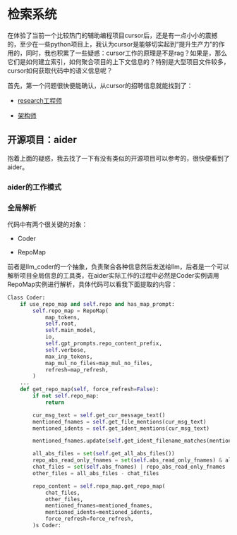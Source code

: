 # 检索系统

在体验了当前一个比较热门的辅助编程项目cursor后，还是有一点小小的震撼的，至少在一些python项目上，我认为cursor是能够切实起到“提升生产力”的作用的，同时，我也积累了一些疑惑：cursor工作的原理是不是rag？如果是，那么它们是如何建立索引，如何聚合项目的上下文信息的？特别是大型项目文件较多，cursor如何获取代码中的语义信息呢？

首先，第一个问题很快便能确认，从cursor的招聘信息就能找到了：

* [research工程师](https://anysphere.inc/careers/researcher)

* [架构师](https://anysphere.inc/careers/infrastructure_engineer)

## 开源项目：aider

抱着上面的疑惑，我去找了一下有没有类似的开源项目可以参考的，很快便看到了aider。

### aider的工作模式

### 全局解析

代码中有两个很关键的对象：

* Coder

* RepoMap

前者是llm_coder的一个抽象，负责聚合各种信息然后发送给llm，后者是一个可以解析项目全局信息的工具类，在aider实际工作的过程中必然是Coder实例调用RepoMap实例进行解析，具体代码可以看我下面提取的内容：

```python
Class Coder:
    if use_repo_map and self.repo and has_map_prompt:
        self.repo_map = RepoMap(
            map_tokens,
            self.root,
            self.main_model,
            io,
            self.gpt_prompts.repo_content_prefix,
            self.verbose,
            max_inp_tokens,
            map_mul_no_files=map_mul_no_files,
            refresh=map_refresh,
        )
    ...
    def get_repo_map(self, force_refresh=False):
        if not self.repo_map:
            return

        cur_msg_text = self.get_cur_message_text()
        mentioned_fnames = self.get_file_mentions(cur_msg_text)
        mentioned_idents = self.get_ident_mentions(cur_msg_text)

        mentioned_fnames.update(self.get_ident_filename_matches(mentioned_idents))

        all_abs_files = set(self.get_all_abs_files())
        repo_abs_read_only_fnames = set(self.abs_read_only_fnames) & all_abs_files
        chat_files = set(self.abs_fnames) | repo_abs_read_only_fnames
        other_files = all_abs_files - chat_files

        repo_content = self.repo_map.get_repo_map(
            chat_files,
            other_files,
            mentioned_fnames=mentioned_fnames,
            mentioned_idents=mentioned_idents,
            force_refresh=force_refresh,
        )s Coder:
```
